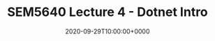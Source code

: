 ---
title: "SEM5640 Lecture 4 - Dotnet Intro"
date: 2020-09-29T10:00:00+0000
categories: [Lecture Notes]
tags: [SEM5640,Dotnet]
---